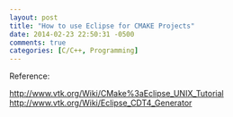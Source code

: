 ```yaml
---
layout: post
title: "How to use Eclipse for CMAKE Projects"
date: 2014-02-23 22:50:31 -0500
comments: true
categories: [C/C++, Programming]
---
```


Reference:

http://www.vtk.org/Wiki/CMake%3aEclipse_UNIX_Tutorial
http://www.vtk.org/Wiki/Eclipse_CDT4_Generator


